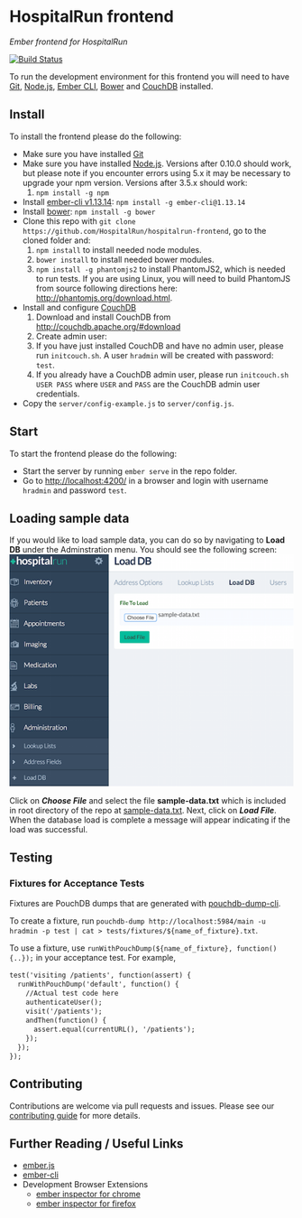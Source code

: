 HospitalRun frontend
========

_Ember frontend for HospitalRun_

[![Build Status](https://travis-ci.org/HospitalRun/hospitalrun-frontend.svg?branch=master)](https://travis-ci.org/HospitalRun/hospitalrun-frontend)

To run the development environment for this frontend you will need to have [Git](https://git-scm.com/), [Node.js](https://nodejs.org), [Ember CLI](http://ember-cli.com/), [Bower](http://bower.io/) and [CouchDB](http://couchdb.apache.org/) installed.

## Install
To install the frontend please do the following:

- Make sure you have installed [Git](https://git-scm.com/book/en/v2/Getting-Started-Installing-Git)
- Make sure you have installed [Node.js](https://nodejs.org/en/download/). Versions after 0.10.0 should work, but please note if you encounter errors using 5.x it may be necessary to upgrade your npm version. Versions after 3.5.x should work:
    1. `npm install -g npm`
- Install [ember-cli v1.13.14](https://www.npmjs.org/package/ember-cli): `npm install -g ember-cli@1.13.14`
- Install [bower](https://www.npmjs.org/package/bower): `npm install -g bower`
- Clone this repo with `git clone https://github.com/HospitalRun/hospitalrun-frontend`, go to the cloned folder and:
    1. `npm install` to install needed node modules.
    2. `bower install` to install needed bower modules.
    3. `npm install -g phantomjs2` to install PhantomJS2, which is needed to run tests.  If you are using Linux, you will need to build PhantomJS from source following directions here: http://phantomjs.org/download.html.
- Install and configure [CouchDB](http://couchdb.apache.org/)
  1. Download and install CouchDB from http://couchdb.apache.org/#download
  2. Create admin user:
    1. If you have just installed CouchDB and have no admin user, please run `initcouch.sh`. A user `hradmin` will be created with password: `test`.
    2. If you already have a CouchDB admin user, please run `initcouch.sh USER PASS` where `USER` and `PASS` are the CouchDB admin user credentials.
- Copy the `server/config-example.js` to `server/config.js`.

## Start
To start the frontend please do the following:

- Start the server by running `ember serve` in the repo folder.
- Go to [http://localhost:4200/](http://localhost:4200/) in a browser and login with username `hradmin` and password `test`.

## Loading sample data
If you would like to load sample data, you can do so by navigating to **Load DB** under the Adminstration menu.  You should see the following screen:
![Load DB screenshot](screenshots/load-db.png)

Click on ***Choose File*** and select the file **sample-data.txt** which is included in root directory of the repo at [sample-data.txt](sample-data.txt).
Next, click on ***Load File***.  When the database load is complete a message will appear indicating if the load was successful.

## Testing

### Fixtures for Acceptance Tests

Fixtures are PouchDB dumps that are generated with [pouchdb-dump-cli](https://github.com/nolanlawson/pouchdb-dump-cli).

To create a fixture, run `pouchdb-dump http://localhost:5984/main -u hradmin -p test | cat > tests/fixtures/${name_of_fixture}.txt`.

To use a fixture, use `runWithPouchDump(${name_of_fixture}, function(){..});` in your acceptance test. For example,

```
test('visiting /patients', function(assert) {
  runWithPouchDump('default', function() {
    //Actual test code here
    authenticateUser();
    visit('/patients');
    andThen(function() {
      assert.equal(currentURL(), '/patients');
    });
  });
});
```
Contributing
------------
Contributions are welcome via pull requests and issues.  Please see our [contributing guide](https://github.com/hospitalrun/hospitalrun-frontend/blob/master/CONTRIBUTING.md) for more details.

## Further Reading / Useful Links

* [ember.js](http://emberjs.com/)
* [ember-cli](http://www.ember-cli.com/)
* Development Browser Extensions
  * [ember inspector for chrome](https://chrome.google.com/webstore/detail/ember-inspector/bmdblncegkenkacieihfhpjfppoconhi)
  * [ember inspector for firefox](https://addons.mozilla.org/en-US/firefox/addon/ember-inspector/)
